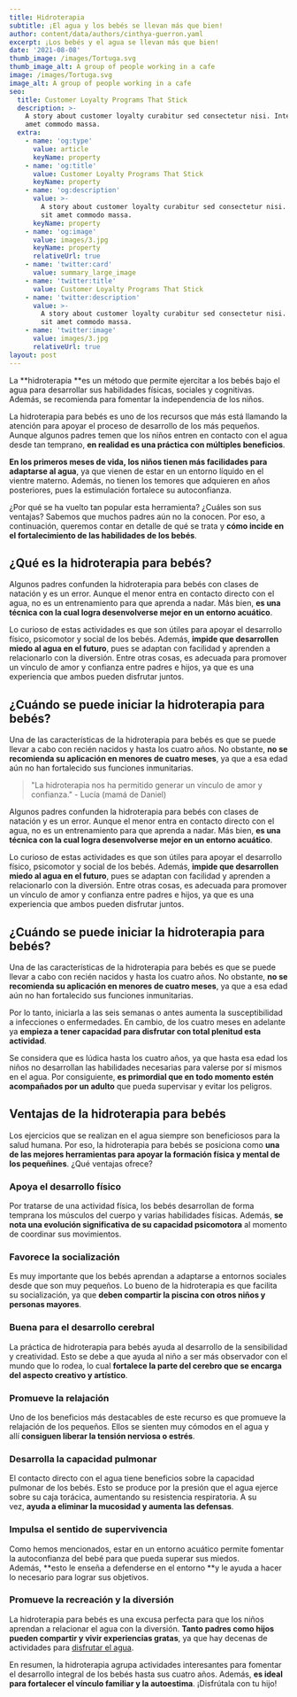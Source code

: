 ```yaml
---
title: Hidroterapia
subtitle: ¡El agua y los bebés se llevan más que bien!
author: content/data/authors/cinthya-guerron.yaml
excerpt: ¡Los bebés y el agua se llevan más que bien!
date: '2021-08-08'
thumb_image: /images/Tortuga.svg
thumb_image_alt: A group of people working in a cafe
image: /images/Tortuga.svg
image_alt: A group of people working in a cafe
seo:
  title: Customer Loyalty Programs That Stick
  description: >-
    A story about customer loyalty curabitur sed consectetur nisi. Integer sit
    amet commodo massa.
  extra:
    - name: 'og:type'
      value: article
      keyName: property
    - name: 'og:title'
      value: Customer Loyalty Programs That Stick
      keyName: property
    - name: 'og:description'
      value: >-
        A story about customer loyalty curabitur sed consectetur nisi. Integer
        sit amet commodo massa.
      keyName: property
    - name: 'og:image'
      value: images/3.jpg
      keyName: property
      relativeUrl: true
    - name: 'twitter:card'
      value: summary_large_image
    - name: 'twitter:title'
      value: Customer Loyalty Programs That Stick
    - name: 'twitter:description'
      value: >-
        A story about customer loyalty curabitur sed consectetur nisi. Integer
        sit amet commodo massa.
    - name: 'twitter:image'
      value: images/3.jpg
      relativeUrl: true
layout: post
---
```

La **hidroterapia **es un método que permite ejercitar a los bebés bajo el agua para desarrollar sus habilidades físicas, sociales y cognitivas. Además, se recomienda para fomentar la independencia de los niños.

La hidroterapia para bebés es uno de los recursos que más está llamando la atención para apoyar el proceso de desarrollo de los más pequeños. Aunque algunos padres temen que los niños entren en contacto con el agua desde tan temprano, **en realidad es una práctica con múltiples beneficios**.


**En los primeros meses de vida, los niños tienen más facilidades para adaptarse al agua**, ya que vienen de estar en un entorno líquido en el vientre materno. Además, no tienen los temores que adquieren en años posteriores, pues la estimulación fortalece su autoconfianza.

¿Por qué se ha vuelto tan popular esta herramienta? ¿Cuáles son sus ventajas? Sabemos que muchos padres aún no la conocen. Por eso, a continuación, queremos contar en detalle de qué se trata y **cómo incide en el fortalecimiento de las habilidades de los bebés**.

## ¿Qué es la hidroterapia para bebés?

Algunos padres confunden la hidroterapia para bebés con clases de natación y es un error. Aunque el menor entra en contacto directo con el agua, no es un entrenamiento para que aprenda a nadar. Más bien, **es una técnica con la cual logra desenvolverse mejor en un entorno acuático**.

Lo curioso de estas actividades es que son útiles para apoyar el desarrollo físico, psicomotor y social de los bebés. Además, **impide que desarrollen miedo al agua en el futuro**, pues se adaptan con facilidad y aprenden a relacionarlo con la diversión. Entre otras cosas, es adecuada para promover un vínculo de amor y confianza entre padres e hijos, ya que es una experiencia que ambos pueden disfrutar juntos.

## ¿Cuándo se puede iniciar la hidroterapia para bebés?

Una de las características de la hidroterapia para bebés es que se puede llevar a cabo con recién nacidos y hasta los cuatro años. No obstante, **no se recomienda su aplicación en menores de cuatro meses**, ya que a esa edad aún no han fortalecido sus funciones inmunitarias.



> "La hidroterapia nos ha permitido generar un vínculo de amor y confianza." - Lucía (mamá de Daniel)

Algunos padres confunden la hidroterapia para bebés con clases de natación y es un error. Aunque el menor entra en contacto directo con el agua, no es un entrenamiento para que aprenda a nadar. Más bien, **es una técnica con la cual logra desenvolverse mejor en un entorno acuático**.

Lo curioso de estas actividades es que son útiles para apoyar el desarrollo físico, psicomotor y social de los bebés. Además, **impide que desarrollen miedo al agua en el futuro**, pues se adaptan con facilidad y aprenden a relacionarlo con la diversión. Entre otras cosas, es adecuada para promover un vínculo de amor y confianza entre padres e hijos, ya que es una experiencia que ambos pueden disfrutar juntos.



## ¿Cuándo se puede iniciar la hidroterapia para bebés?

Una de las características de la hidroterapia para bebés es que se puede llevar a cabo con recién nacidos y hasta los cuatro años. No obstante, **no se recomienda su aplicación en menores de cuatro meses**, ya que a esa edad aún no han fortalecido sus funciones inmunitarias.

Por lo tanto, iniciarla a las seis semanas o antes aumenta la susceptibilidad a infecciones o enfermedades. En cambio, de los cuatro meses en adelante ya **empieza a tener capacidad para disfrutar con total plenitud esta actividad**.

Se considera que es lúdica hasta los cuatro años, ya que hasta esa edad los niños no desarrollan las habilidades necesarias para valerse por sí mismos en el agua. Por consiguiente, **es primordial que en todo momento estén acompañados por un adulto** que pueda supervisar y evitar los peligros.

## Ventajas de la hidroterapia para bebés

Los ejercicios que se realizan en el agua siempre son beneficiosos para la salud humana. Por eso, la hidroterapia para bebés se posiciona como **una de las mejores herramientas para apoyar la formación física y mental de los pequeñines**. ¿Qué ventajas ofrece?

### Apoya el desarrollo físico

Por tratarse de una actividad física, los bebés desarrollan de forma temprana los músculos del cuerpo y varias habilidades físicas. Además, **se nota una evolución significativa de su capacidad psicomotora** al momento de coordinar sus movimientos.

### Favorece la socialización

Es muy importante que los bebés aprendan a adaptarse a entornos sociales desde que son muy pequeños. Lo bueno de la hidroterapia es que facilita su socialización, ya que **deben compartir la piscina con otros niños y personas mayores**.

### Buena para el desarrollo cerebral

La práctica de hidroterapia para bebés ayuda al desarrollo de la sensibilidad y creatividad. Esto se debe a que ayuda al niño a ser más observador con el mundo que lo rodea, lo cual **fortalece la parte del cerebro que se encarga del aspecto creativo y artístico**.

### Promueve la relajación

Uno de los beneficios más destacables de este recurso es que promueve la relajación de los pequeños. Ellos se sienten muy cómodos en el agua y allí **consiguen liberar la tensión nerviosa o estrés**.

### Desarrolla la capacidad pulmonar

El contacto directo con el agua tiene beneficios sobre la capacidad pulmonar de los bebés. Esto se produce por la presión que el agua ejerce sobre su caja torácica, aumentando su resistencia respiratoria. A su vez, **ayuda a eliminar la mucosidad y aumenta las defensas**.

### Impulsa el sentido de supervivencia

Como hemos mencionados, estar en un entorno acuático permite fomentar la autoconfianza del bebé para que pueda superar sus miedos. Además, **esto le enseña a defenderse en el entorno **y le ayuda a hacer lo necesario para lograr sus objetivos.

### Promueve la recreación y la diversión

La hidroterapia para bebés es una excusa perfecta para que los niños aprendan a relacionar el agua con la diversión. **Tanto padres como hijos pueden compartir y vivir experiencias gratas**, ya que hay decenas de actividades para [disfrutar el agua](https://mejorconsalud.as.com/la-natacion-ejercicio-completo-salud/).


En resumen, la hidroterapia agrupa actividades interesantes para fomentar el desarrollo integral de los bebés hasta sus cuatro años. Además, **es ideal para fortalecer el vínculo familiar y la autoestima**. ¡Disfrútala con tu hijo!





